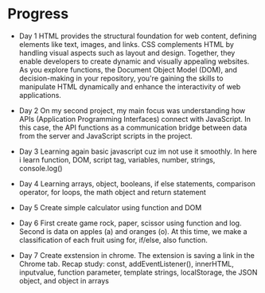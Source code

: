 # Progress

- Day 1
HTML provides the structural foundation for web content, defining elements like text, images, and links. CSS complements HTML by handling visual aspects such as layout and design. Together, they enable developers to create dynamic and visually appealing websites. As you explore functions, the Document Object Model (DOM), and decision-making in your repository, you're gaining the skills to manipulate HTML dynamically and enhance the interactivity of web applications.

- Day 2
On my second project, my main focus was understanding how APIs (Application Programming Interfaces) connect with JavaScript. In this case, the API functions as a communication bridge between data from the server and JavaScript scripts in the project.

- Day 3
Learning again basic javascript cuz im not use it smoothly. In here i learn function, DOM, script tag, variables, number, strings, console.log()

- Day 4
Learning arrays, object, booleans, if else statements, comparison operator, for loops, the math object and return statement

- Day 5
Create simple calculator using function and DOM

- Day 6
First create game rock, paper, scissor using function and log. Second is data on apples (a) and oranges (o). At this time, we make a classification of each fruit using for, if/else, also function.

- Day 7
Create exstension in chrome. The extension is saving a link in the Chrome tab. Recap study: const, addEventListener(), innerHTML, inputvalue, function parameter, template strings, localStorage, the JSON object, and object in arrays
